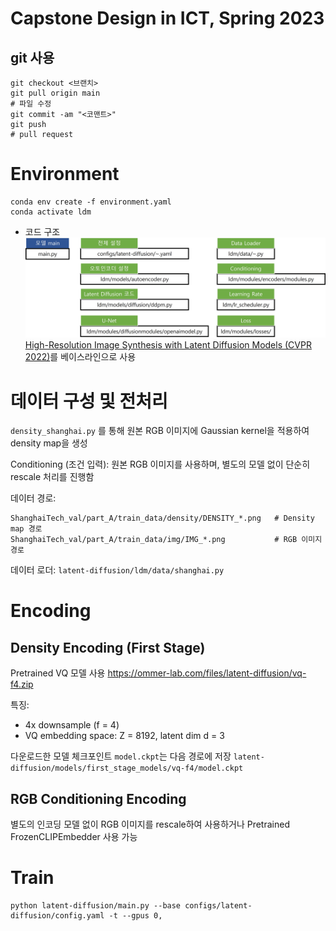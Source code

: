 # Capstone Design in ICT, Spring 2023
## git 사용
```
git checkout <브랜치>
git pull origin main
# 파일 수정
git commit -am "<코맨트>"
git push
# pull request
```

# Environment
```
conda env create -f environment.yaml
conda activate ldm
```
* 코드 구조
<br>![pic1](assets/architecture.jpg) 
[High-Resolution Image Synthesis with Latent Diffusion Models (CVPR 2022)](https://arxiv.org/abs/2112.10752)를 베이스라인으로 사용


# 데이터 구성 및 전처리
``density_shanghai.py`` 를 통해 원본 RGB 이미지에 Gaussian kernel을 적용하여 density map을 생성

Conditioning (조건 입력):
원본 RGB 이미지를 사용하며, 별도의 모델 없이 단순히 rescale 처리를 진행함

데이터 경로:
```
ShanghaiTech_val/part_A/train_data/density/DENSITY_*.png   # Density map 경로
ShanghaiTech_val/part_A/train_data/img/IMG_*.png           # RGB 이미지 경로
```
데이터 로더:
``latent-diffusion/ldm/data/shanghai.py``
# Encoding
## Density Encoding (First Stage)
Pretrained VQ 모델 사용 https://ommer-lab.com/files/latent-diffusion/vq-f4.zip

특징:
  - 4x downsample (f = 4)
  - VQ embedding space: Z = 8192, latent dim d = 3

다운로드한 모델 체크포인트 ``model.ckpt``는 다음 경로에 저장
``latent-diffusion/models/first_stage_models/vq-f4/model.ckpt``

## RGB Conditioning Encoding
별도의 인코딩 모델 없이 RGB 이미지를 rescale하여 사용하거나 Pretrained FrozenCLIPEmbedder 사용 가능

# Train
```
python latent-diffusion/main.py --base configs/latent-diffusion/config.yaml -t --gpus 0, 
```
